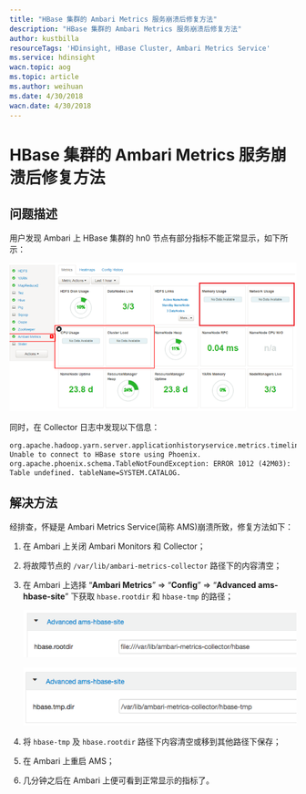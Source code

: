 ```yaml
---
title: "HBase 集群的 Ambari Metrics 服务崩溃后修复方法"
description: "HBase 集群的 Ambari Metrics 服务崩溃后修复方法"
author: kustbilla
resourceTags: 'HDinsight, HBase Cluster, Ambari Metrics Service'
ms.service: hdinsight
wacn.topic: aog
ms.topic: article
ms.author: weihuan
ms.date: 4/30/2018
wacn.date: 4/30/2018
---
```


# HBase 集群的 Ambari Metrics 服务崩溃后修复方法

## 问题描述

用户发现 Ambari 上 HBase 集群的 hn0 节点有部分指标不能正常显示，如下所示：

![01](media/aog-hdinsight-qa-hbase-cluster-ambari-metrics-service-breakdown/01.png)

同时，在 Collector 日志中发现以下信息：

```
org.apache.hadoop.yarn.server.applicationhistoryservice.metrics.timeline.query.DefaultPhoenixDataSource:
Unable to connect to HBase store using Phoenix.
org.apache.phoenix.schema.TableNotFoundException: ERROR 1012 (42M03): Table undefined. tableName=SYSTEM.CATALOG.
```

## 解决方法

经排查，怀疑是 Ambari Metrics Service(简称 AMS)崩溃所致，修复方法如下：

1. 在 Ambari 上关闭 Ambari Monitors 和 Collector；

2. 将故障节点的 `/var/lib/ambari-metrics-collector` 路径下的内容清空；

3. 在 Ambari 上选择 “**Ambari Metrics**” => “**Config**” => “**Advanced ams-hbase-site**” 下获取 `hbase.rootdir` 和 `hbase-tmp` 的路径；

    ![02](media/aog-hdinsight-qa-hbase-cluster-ambari-metrics-service-breakdown/02.png)

    ![03](media/aog-hdinsight-qa-hbase-cluster-ambari-metrics-service-breakdown/03.png)

4. 将 `hbase-tmp` 及 `hbase.rootdir` 路径下内容清空或移到其他路径下保存；

5. 在 Ambari 上重启 AMS；

6. 几分钟之后在 Ambari 上便可看到正常显示的指标了。